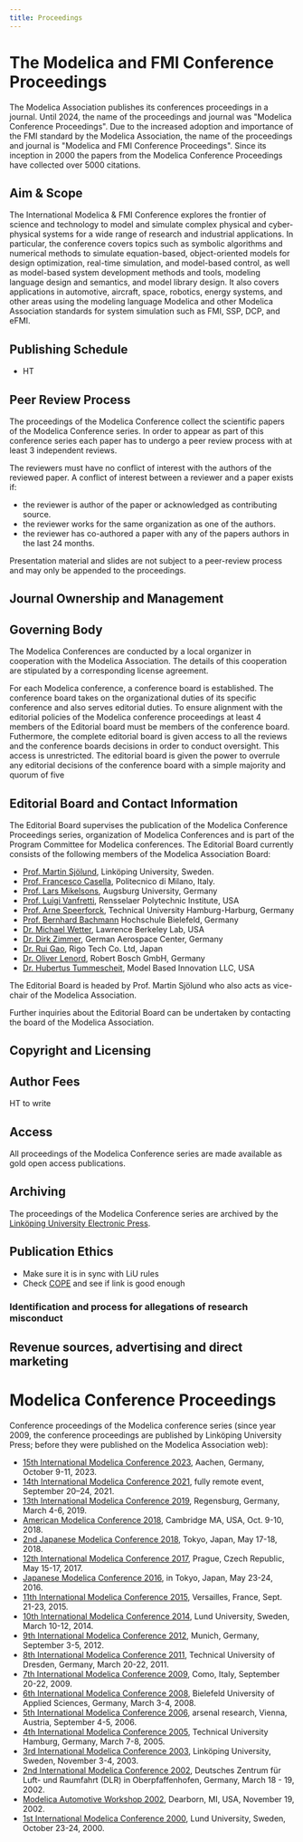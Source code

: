 ```yaml
---
title: Proceedings
---
```

<!-- This is a skeleton for what we need for Scopus -->
# The Modelica and FMI Conference Proceedings
<!-- Note on updated name since 2025-->
The Modelica Association publishes its conferences proceedings in a journal.
Until 2024, the name of the proceedings and journal was "Modelica Conference Proceedings". Due to the increased adoption and importance of the FMI standard by the Modelica Association, the name of the proceedings and journal is "Modelica and FMI Conference Proceedings". Since its inception in 2000 the papers from the Modelica Conference Proceedings have collected over 5000 citations. 

## Aim & Scope
The International Modelica & FMI Conference explores the frontier of science and technology to model and simulate complex physical and cyber-physical systems for a wide range of research and industrial applications. In particular, the conference covers topics such as symbolic algorithms and numerical methods to simulate equation-based, object-oriented models for design optimization, real-time simulation, and model-based control, as well as model-based system development methods and tools, modeling language design and semantics, and model library design. It also covers applications in automotive, aircraft, space, robotics, energy systems, and other areas using the modeling language Modelica and other Modelica Association standards for system simulation such as FMI, SSP, DCP, and eFMI.

## Publishing Schedule
- HT

## Peer Review Process

The proceedings of the Modelica Conference collect the scientific papers of the Modelica Conference series. In order to appear as part of this conference series each paper has to undergo a peer review process with at least 3 independent reviews.

The reviewers must have no conflict of interest with the authors of the reviewed paper. A conflict of interest between a reviewer and a paper exists if:
- the reviewer is author of the paper or acknowledged as contributing source.
- the reviewer works for the same organization as one of the authors.
- the reviewer has co-authored a paper with any of the papers authors in the last 24 months.

Presentation material and slides are not subject to a peer-review process and may only be appended to the proceedings. 

## Journal Ownership and Management

## Governing Body

[//]: # (needs written rules about how we do with mix of MA and local organizers conference board.)

The Modelica Conferences are conducted by a local organizer in cooperation with the Modelica Association. The details of this cooperation are stipulated by a corresponding license agreement.

For each Modelica conference, a conference board is established. The conference board takes on the organizational duties of its specific conference and also serves editorial duties. To ensure alignment with the editorial policies of the Modelica conference proceedings at least 4 members of the Editorial board must be members of the conference board. Futhermore, the complete editorial board is given access to all the reviews and the conference boards decisions in order to conduct oversight. This access is unrestricted. The editorial board is given the power to overrule any editorial decisions of the conference board with a simple majority and quorum of five


## Editorial Board and Contact Information

The Editorial Board supervises the publication of the Modelica Conference Proceedings series, organization of Modelica Conferences and is part of the Program Committee for Modelica conferences. The Editorial Board currently consists of the following members of the Modelica Association Board:

* [Prof. Martin Sjölund](https://www.ida.liu.se/~marsj/), Linköping University, Sweden.
* [Prof. Francesco Casella](https://home.deib.polimi.it/casella/), Politecnico di Milano, Italy.
* [Prof. Lars Mikelsons](https://www.uni-augsburg.de/de/fakultaet/fai/informatik/prof/imech/team/lars-mikelsons/), Augsburg University, Germany
* [Prof. Luigi Vanfretti](https://faculty.rpi.edu/luigi-vanfretti), Rensselaer Polytechnic Institute, USA
* [Prof. Arne Speerforck](https://www.tuhh.de/technische-thermodynamik/institut), Technical University Hamburg-Harburg, Germany
* [Prof. Bernhard Bachmann](https://www.hsbi.de/personenverzeichnis/bernhard-bachmann) Hochschule Bielefeld, Germany
* [Dr. Michael Wetter](https://eta.lbl.gov/people/michael-wetter), Lawrence Berkeley Lab, USA
* [Dr. Dirk Zimmer](https://rmc.dlr.de/sr/de/staff/dirk.zimmer/), German Aerospace Center, Germany
* [Dr. Rui Gao](https://www.linkedin.com/in/rui-gao-07b1151b/), Rigo Tech Co. Ltd, Japan
* [Dr. Oliver Lenord](https://www.linkedin.com/in/oliver-lenord-66772b269/), Robert Bosch GmbH, Germany
* [Dr. Hubertus Tummescheit](https://modelbased.cloud/company/), Model Based Innovation LLC, USA

The Editorial Board is headed by Prof. Martin Sjölund who also acts as vice-chair of the Modelica Association. 

Further inquiries about the Editorial Board can be undertaken by contacting the board of the Modelica Association. 

## Copyright and Licensing

## Author Fees
HT to write

## Access

All proceedings of the Modelica Conference series are made available as gold open access publications.

## Archiving

The proceedings of the Modelica Conference series are archived by the [Linköping University Electronic Press](https://liu.se/en/article/epress).

## Publication Ethics
- Make sure it is in sync with LiU rules
- Check [COPE](https://publicationethics.org/guidance/discussion-document/authorship) and see if link is good enough

### Identification and process for allegations of research misconduct

## Revenue sources, advertising and direct marketing

# Modelica Conference Proceedings

Conference proceedings of the Modelica conference series (since year 2009, the conference proceedings are published by Linköping University Press; before they were published on the Modelica Association web):

* [15th International Modelica Conference 2023](https://2023.international.conference.modelica.org/), Aachen, Germany, October 9-11, 2023.
* [14th International Modelica Conference 2021](https://2021.international.conference.modelica.org/), fully remote event, September 20–24, 2021.
* [13th International Modelica Conference 2019](https://2019.international.conference.modelica.org/), Regensburg, Germany, March 4-6, 2019.
* [American Modelica Conference 2018](https://2018.american.conference.modelica.org/), Cambridge MA, USA, Oct. 9-10, 2018.
* [2nd Japanese Modelica Conference 2018](/events/modelica2018japan), Tokyo, Japan, May 17-18, 2018.
* [12th International Modelica Conference 2017](https://2017.international.conference.modelica.org/), Prague, Czech Republic, May 15-17, 2017.
* [Japanese Modelica Conference 2016](http://dx.doi.org/10.3384/ecp16124), in Tokyo, Japan, May 23-24, 2016.
* [11th International Modelica Conference 2015](https://2015.international.conference.modelica.org/), Versailles, France, Sept. 21-23, 2015.
* [10th International Modelica Conference 2014](https://2014.international.conference.modelica.org/), Lund University, Sweden, March 10-12, 2014.
* [9th International Modelica Conference 2012](https://2012.international.conference.modelica.org/), Munich, Germany, September 3-5, 2012.
* [8th International Modelica Conference 2011](https://2011.international.conference.modelica.org/), Technical University of Dresden, Germany, March 20-22, 2011.
* [7th International Modelica Conference 2009](https://2009.international.conference.modelica.org/), Como, Italy, September 20-22, 2009.
* [6th International Modelica Conference 2008](/events/conference2008/), Bielefeld University of Applied Sciences, Germany, March 3-4, 2008.
* [5th International Modelica Conference 2006](/events/modelica2006/), arsenal research, Vienna, Austria, September 4-5, 2006.
* [4th International Modelica Conference 2005](/events/conference2005/), Technical University Hamburg, Germany, March 7-8, 2005.
* [3rd International Modelica Conference 2003](/events/conference2003/), Linköping University, Sweden, November 3-4, 2003.
* [2nd International Modelica Conference 2002](/events/conference2002/), Deutsches Zentrum für Luft- und Raumfahrt (DLR) in Oberpfaffenhofen, Germany, March 18 - 19, 2002.
* [Modelica Automotive Workshop 2002](/events/automotive_workshop_2002/), Dearborn, MI, USA, November 19, 2002.
* [1st International Modelica Conference 2000](/events/workshop2000/), Lund University, Sweden, October 23-24, 2000.

